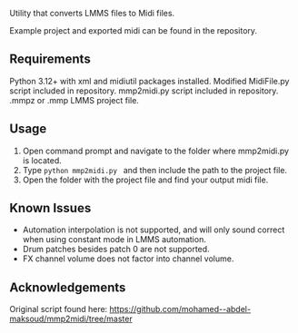 Utility that converts LMMS files to Midi files.

Example project and exported midi can be found in the repository.

Requirements
---------------
Python 3.12+ with xml and midiutil packages installed.
Modified MidiFile.py script included in repository.
mmp2midi.py script included in repository.
.mmpz or .mmp LMMS project file.

Usage
---------------
1. Open command prompt and navigate to the folder where mmp2midi.py is located.
2. Type `python mmp2midi.py ` and then include the path to the project file.
3. Open the folder with the project file and find your output midi file.

Known Issues
---------------
- Automation interpolation is not supported, and will only sound correct when using constant mode in LMMS automation.
- Drum patches besides patch 0 are not supported.
- FX channel volume does not factor into channel volume.

Acknowledgements
---------------
Original script found here: https://github.com/mohamed--abdel-maksoud/mmp2midi/tree/master
